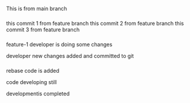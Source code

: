 This is from main branch

###
this commit 1 from feature branch
this commit 2 from feature branch
this commit 3 from feature branch

###
feature-1
developer is doing some changes

developer  new changes added  and committed to git


###
rebase code is added

code developing still

developmentis completed
